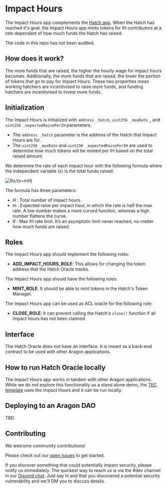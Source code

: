 # Impact Hours

The Impact Hours app complements the [Hatch app](https://github.com/tecommons/hatch-app). When the Hatch has reached it's goal, the Impact Hours app mints tokens for IH contributors at a rate dependant of how much funds the Hatch has raised.

The code in this repo has not been audited.

## How does it work?

The more funds that are raised, the higher the hourly wage for impact hours becomes. Additionally, the more funds that are raised, the lower the portion of tokens that go to pay for Impact Hours. These two properties mean working hatchers are incentivised to raise more funds, and funding hatchers are incentivised to invest more funds.

## Initialization

The Impact Hours is initialized with `address _hatch`, `uint256 _maxRate_`, and `uint256 _expectedRaisePerIH` parameters.
- The `address _hatch` parameter is the address of the Hatch that Impact Hours are for.
- The `uint256 _maxRate` and `uint256 _expectedRaisePerIH` are used to determine how much tokens will be minted per IH based on the total raised amount.

We determine the rate of each impact hour with the following formula where the independent variable (x) is the total funds raised:

![R*x/(x+m*H)](https://forum.tecommons.org/uploads/default/original/1X/ed187f4401c6a8901199a6bf1e5916eec597905d.png)

The formula has three parameters:
* _H_ : Total number of impact hours.
* _m_ : Expected raise per impact hour, in which the rate is half the max rate. A low number makes a more curved function, whereas a high number flattens the curve.
* _R_ : Max IH rate limit. It’s an asymptotic limit never reached, no matter how much funds are raised.

## Roles

The Impact Hours app should implement the following roles:
- **ADD_IMPACT_HOURS_ROLE**: This allows for changing the token address that the Hatch Oracle tracks.

The Impact Hours app should have the following roles:
- **MINT_ROLE**: It should be able to mint tokens in the Hatch's Token Manager.

The Impact Hours app can be used as ACL oracle for the following role:
- **CLOSE_ROLE**: It can prevent calling the Hatch's `close()` function if all impact hours has not been claimed.

## Interface

The Hatch Oracle does not have an interface. It is meant as a back-end contract to be used with other Aragon applications.

## How to run Hatch Oracle locally

The Impact Hours app works in tandem with other Aragon applications. While we do not explore this functionality as a stand alone demo, the [TEC template](https://github.com/TECommons/tec-template) uses the Impact Hours and it can be run locally.

## Deploying to an Aragon DAO

TBD

## Contributing

We welcome community contributions!

Please check out our [open Issues](https://github.com/TECommons/impact-hours/issues) to get started.

If you discover something that could potentially impact security, please notify us immediately. The quickest way to reach us is via the #dev channel in our [Discord chat](https://discord.gg/n58U4hA). Just say hi and that you discovered a potential security vulnerability and we'll DM you to discuss details.
